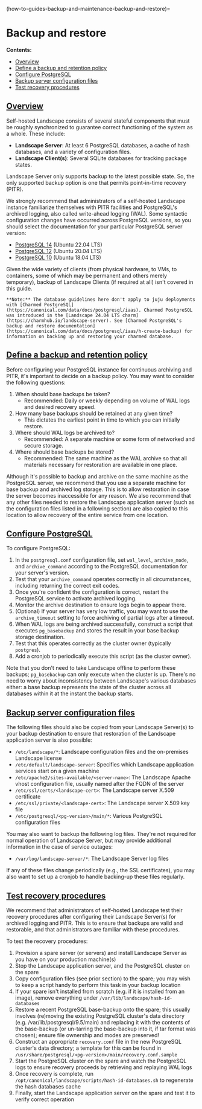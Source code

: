 (how-to-guides-backup-and-maintenance-backup-and-restore)=
# Backup and restore

**Contents:**
- [Overview](#heading--overview)
- [Define a backup and retention policy](#heading--define-a-backup-and-retention-policy)
- [Configure PostgreSQL](#heading--configure-postgresql)
- [Backup server configuration files](#heading--backup-server-configuration-files)
- [Test recovery procedures](#heading--test-recovery-procedures)

<a href="#heading--overview"><h2 id="heading--overview">Overview</h2></a>

Self-hosted Landscape consists of several stateful components that must be roughly synchronized to guarantee correct functioning of the system as a whole. These include:

* **Landscape Server**: At least 6 PostgreSQL databases, a cache of hash databases, and a variety of configuration files.
* **Landscape Client(s)**: Several SQLite databases for tracking package states.

Landscape Server only supports backup to the latest possible state. So, the only supported backup option is one that permits point-in-time recovery (PITR).

We strongly recommend that administrators of a self-hosted Landscape instance familiarize themselves with PITR facilities and PostgreSQL's archived logging, also called write-ahead logging (WAL). Some syntactic configuration changes have occurred across PostgreSQL versions, so you should select the documentation for your particular PostgreSQL server version:

* [PostgreSQL 14](https://www.postgresql.org/docs/14/continuous-archiving.html) (Ubuntu 22.04 LTS)
* [PostgreSQL 12](https://www.postgresql.org/docs/12/continuous-archiving.html) (Ubuntu 20.04 LTS)
* [PostgreSQL 10](https://www.postgresql.org/docs/10/static/continuous-archiving.html) (Ubuntu 18.04 LTS)

Given the wide variety of clients (from physical hardware, to VMs, to containers, some of which may be permanent and others merely temporary), backup of Landscape Clients (if required at all) isn't covered in this guide.

```{note}
**Note:** The database guidelines here don't apply to juju deployments with [Charmed PostgreSQL](https://canonical.com/data/docs/postgresql/iaas). Charmed PostgreSQL was introduced in the [Landscape 24.04 LTS charm](https://charmhub.io/landscape-server). See [Charmed PostgreSQL's backup and restore documentation](https://canonical.com/data/docs/postgresql/iaas/h-create-backup) for information on backing up and restoring your charmed database.
```

<a href="#heading--define-a-backup-and-retention-policy"><h2 id="heading--define-a-backup-and-retention-policy">Define a backup and retention policy</h2></a>

Before configuring your PostgreSQL instance for continuous archiving and PITR, it's important to decide on a backup policy. You may want to consider the following questions:

1. When should base backups be taken? 
    - Recommended: Daily or weekly depending on volume of WAL logs and desired recovery speed.
2. How many base backups should be retained at any given time? 
    - This dictates the earliest point in time to which you can initially restore.
3. Where should WAL logs be archived to? 
    - Recommended: A separate machine or some form of networked and secure storage.
4. Where should base backups be stored? 
    - Recommended: The same machine as the WAL archive so that all materials necessary for restoration are available in one place.

Although it's possible to backup and archive on the same machine as the PostgreSQL server, we recommend that you use a separate machine for base backup and archived log storage. This is to allow restoration in case the server becomes inaccessible for any reason. We also recommend that any other files needed to restore the Landscape application server (such as the configuration files listed in a following section) are also copied to this location to allow recovery of the entire service from one location.

<a href="#heading--configure-postgresql"><h2 id="heading--configure-postgresql">Configure PostgreSQL</h2></a>

To configure PostgreSQL:

1. In the `postgresql.conf` configuration file, set `wal_level`, `archive_mode`, and `archive_command` according to the PostgreSQL documentation for your server's version. 
2. Test that your `archive_command` operates correctly in all circumstances, including returning the correct exit codes.
3. Once you're confident the configuration is correct, restart the PostgreSQL service to activate archived logging.
4. Monitor the archive destination to ensure logs begin to appear there.
5. (Optional) If your server has very low traffic, you may want to use the `archive_timeout` setting to force archiving of partial logs after a timeout.
6. When WAL logs are being archived successfully, construct a script that executes `pg_basebackup` and stores the result in your base backup storage destination. 
7. Test that this operates correctly as the cluster owner (typically `postgres`).
8. Add a cronjob to periodically execute this script (as the cluster owner).

Note that you don't need to take Landscape offline to perform these backups; `pg_basebackup` can only execute when the cluster is up. There's no need to worry about inconsistency between Landscape's various databases either: a base backup represents the state of the cluster across all databases within it at the instant the backup starts.

<a href="#heading--backup-server-configuration-files"><h2 id="heading--backup-server-configuration-files">Backup server configuration files</h2></a>

The following files should also be copied from your Landscape Server(s) to your backup destination to ensure that restoration of the Landscape application server is also possible:

* `/etc/landscape/*`: Landscape configuration files and the on-premises Landscape license
* `/etc/default/landscape-server`: Specifies which Landscape application services start on a given machine
* `/etc/apache2/sites-available/<server-name>`: The Landscape Apache vhost configuration file, usually named after the FQDN of the server
* `/etc/ssl/certs/<landscape-cert>`: The Landscape server X.509 certificate
* `/etc/ssl/private/<landscape-cert>`: The Landscape server X.509 key file
* `/etc/postgresql/<pg-version>/main/*`: Various PostgreSQL configuration files

You may also want to backup the following log files. They're not required for normal operation of Landscape Server, but may provide additional information in the case of service outages:

* `/var/log/landscape-server/*`: The Landscape Server log files

If any of these files change periodically (e.g., the SSL certificates), you may also want to set up a cronjob to handle backing-up these files regularly.

<a href="#heading--test-recovery-procedures"><h2 id="heading--test-recovery-procedures">Test recovery procedures</h2></a>

We recommend that administrators of self-hosted Landscape test their recovery procedures after configuring their Landscape Server(s) for archived logging and PITR. This is to ensure that backups are valid and restorable, and that administrators are familiar with these procedures.

To test the recovery procedures:

1. Provision a spare server (or servers) and install Landscape Server as you have on your production machine(s)
2. Stop the Landscape application server, and the PostgreSQL cluster on the spare
3. Copy configuration files (see prior section) to the spare; you may wish to keep a script handy to perform this task in your backup location
4. If your spare isn't installed from scratch (e.g. if it is installed from an image), remove everything under `/var/lib/landscape/hash-id-databases`
5. Restore a recent PostgreSQL base-backup onto the spare; this usually involves (re)moving the existing PostgreSQL cluster's data directory (e.g. /var/lib/postgresql/9.5/main) and replacing it with the contents of the base-backup (or un-tarring the base-backup into it, if tar format was chosen); ensure file ownership and modes are preserved!
6. Construct an appropriate `recovery.conf` file in the new PostgreSQL cluster's data directory; a template for this can be found in `/usr/share/postgresql/<pg-version>/main/recovery.conf.sample`
7. Start the PostgreSQL cluster on the spare and watch the PostgreSQL logs to ensure recovery proceeds by retrieving and replaying WAL logs
8. Once recovery is complete, run `/opt/canonical/landscape/scripts/hash-id-databases.sh` to regenerate the hash databases cache
9. Finally, start the Landscape application server on the spare and test it to verify correct operation

